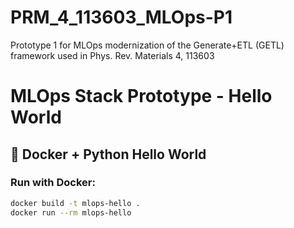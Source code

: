 # PRM_4_113603_MLOps-P1

Prototype 1 for MLOps modernization of the Generate+ETL (GETL) framework used in Phys. Rev. Materials 4, 113603

# MLOps Stack Prototype - Hello World

## 🐳 Docker + Python Hello World

### Run with Docker:

```bash
docker build -t mlops-hello .
docker run --rm mlops-hello

